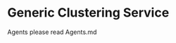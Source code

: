 # Generic Clustering Service


Agents please read Agents.md

<!-- BEGIN: JULES-APPEND-ONLY -->
<!-- Jules: append new notes below, do not modify content above this line. -->
<!-- END: JULES-APPEND-ONLY -->

